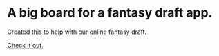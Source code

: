 # A big board for a fantasy draft app.

Created this to help with our online fantasy draft. 

[Check it out.](http://gjdipietro.github.io/Bigboard/app/index.html#/players)

